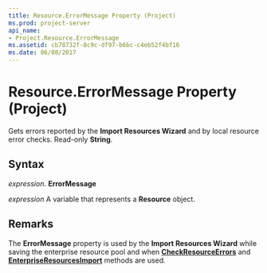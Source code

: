 ```yaml
---
title: Resource.ErrorMessage Property (Project)
ms.prod: project-server
api_name:
- Project.Resource.ErrorMessage
ms.assetid: cb78732f-8c9c-df97-b6bc-c4eb52f4bf16
ms.date: 06/08/2017
---
```



# Resource.ErrorMessage Property (Project)

Gets errors reported by the **Import Resources Wizard** and by local resource error checks. Read-only **String**.


## Syntax

 _expression_. **ErrorMessage**

 _expression_ A variable that represents a **Resource** object.


## Remarks

The **ErrorMessage** property is used by the **Import Resources Wizard** while saving the enterprise resource pool and when **[CheckResourceErrors](application-checkresourceerrors-method-project.md)** and **[EnterpriseResourcesImport](application-enterpriseresourcesimportex-method-project.md)** methods are used.


